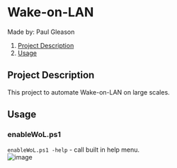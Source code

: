 # Wake-on-LAN
Made by: Paul Gleason

1. [Project Description](#project-description)
2. [Usage](#usage)


## Project Description
This project to automate Wake-on-LAN on large scales.

## Usage


### enableWoL.ps1

`enableWoL.ps1 -help` - call built in help menu. </br>
![image](https://user-images.githubusercontent.com/71086240/218136379-3039211b-fb0e-4bbf-b142-3f69a4f3d379.png) </br>


